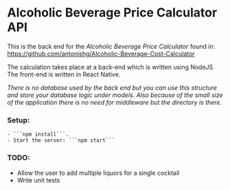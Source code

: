 # Alcoholic Beverage Price Calculator API
This is the back end for the _Alcoholic Beverage Price Calculator_ found in:
https://github.com/antonishg/Alcoholic-Beverage-Cost-Calculator

The calculation takes place at a back-end which is written using NodeJS
The front-end is written in React Native.

_There is no database used by the back end but you can use this structure and
store your database logic under models.
Also because of the small size of the application there is no need for middleware but the
directory is there._

### Setup:
    - ```npm install```.
    - Start the server: ```npm start```

### TODO:
  - Allow the user to add multiple liquors for a single cocktail
  - Write unit tests
